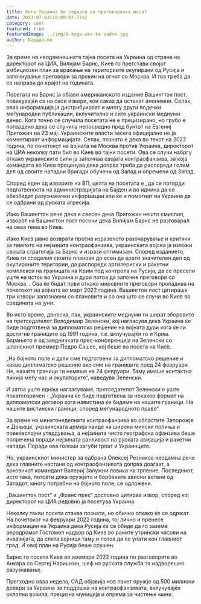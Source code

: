 ```yaml
---
title: Кога Украина би седнала на преговарачка маса?
date: 2023-07-03T18:00:07.775Z
category: свет
featured: true
featuredImage: ../img/8-koga-ukr-ke-sedne.jpg
author: Вардарски
---
```

За време на неодамнешната тајна посета на Украина од страна на директорот на ЦИА, Вилијам Барнс, Киев го претстави својот амбициозен план за враќање на териториите окупирани од Русија и започнување преговори за прекин на огнот со Москва. И тоа треба да се направи до крајот на годината.

Посетата на Барнс ја објави американското издание Вашингтон пост, повикувајќи се на свои извори, кои сакаа да останат анонимни. Сепак, оваа информација ја дистрибуираат и многу други водечки меѓународни публикации, вклучително и сите украински медиуми денес. Кога точно се случила посетата не е прецизирано, но грубо е потврдено дека се случила непосредно пред бунтот на Евгениј Пригожин на 23 мај. Украинските власти засега официјално не ја коментираат информацијата. Сепак, познато е дека во текот на 2022 година, по почетокот на војната на Москва против Украина, директорот на ЦИА неколку пати бил во Киев во тајни посети. Ова се случи набргу откако украинските сили ја започнаа својата контраофанзива, за која командата во Киев проценува дека допрва треба да распореди голем дел од своите нападни бригади обучени од Запад и опремени од Запад.

Според еден од изворите на ВП, целта на посетата е „да се потврди подготвеноста на администрацијата на Бајден и во иднина да се обезбедат разузнавачки информации кои ќе и помогнат на Украина да се одбрани од руската агресија.

Иако Вашингтон рече дека е свесен дека Пригожин нешто смислил, изворот на Вашингтон пост посочи дека Вилијам Барнс не разговарал на оваа тема во Киев.

Иако Киев јавно возврати против изразеното разочарување и критики за темпото на нејзината контраофанзива, украинската војска ја изложи својата стратегија за Барнс и изрази оптимизам. Според изданието, Киев ги споделил своите планови до есен да врати значителен дел од окупираните територии, да распореди артилериски и ракетни комплекси на границата на Крим под контрола на Русија, да се пресели уште на исток во Украина и дури потоа да започне преговори со Москва. . Ова ќе бидат први откако мировните преговори пропаднаа на почетокот на војната во март 2022 година. Вашингтон пост цитираше три извори запознаени со плановите и со она што се случи во Киев во средината на јуни.

Во исто време, денеска, пак, украинските медиуми ги шират зборовите на претседателот Володимир Зеленски, кој нагласува дека Украина ќе биде подготвена за дипломатско решение на војната дури кога ќе ги достигне границите од 1991 година, т.е. вклучувајќи го и Крим. Барањето е од заедничката прес-конференција на Зеленски со шпанскиот премиер Педро Сашес, кој беше во посета на Киев.

„На бојното поле и дали сме подготвени за дипломатско решение и какво дипломатско решение ако сме на границите пред 24 февруари. Не, нашите граници ги немаше на 24 февруари. Таму имаше контактна линија меѓу нас и окупаторите“, наведува Зеленски.

И затоа уште еднаш нагласуваме, претседателот Зеленски е уште покатегоричен - „Украина ќе биде подготвена за некаков формат на дипломатски договор кога навистина ќе бидеме на нашите граници. На нашите вистински граници, според меѓународното право“.

За време на минатонеделната контраофанзива во областите Запорожје и Доњецк, украинската армија наиде на широки мински полиња и повеќеслојни утврдувања, а нејзината чисто географска офанзива беше попречена поради нејзината ранливост на руската авијација и ракетни напади. Поради ова големи загуби трпат и Украинците.

Но, украинскиот министер за одбрана Олексеј Резников неодамна рече дека главните настани од контраофанзивата допрва доаѓаат, а врховниот командант Валериј Залужни повика на трпение. Последниот, исто така, потсети дека оружјето и борбените авиони ветени од Западот, многу потребни на бојното поле, се одложени.

„Вашингтон пост“ и „Франс прес“ дословно цитираа извор, според кој директорот на ЦИА редовно ја посетува Украина.

Неколку такви посети станаа познати, но обично откако ќе се одржат. На почетокот на февруари 2022 година, тој лично и пренесе информации на Украина дека Русија ќе се обиде да го заземе аеродромот Гостомел надвор од Киев во раните утрински часови на инвазијата, да слета војници таму и потоа да се упати кон главниот град. И овој план на Русија беше срушен.

Барнс го посети Киев во ноември 2022 година по разговорите во Анкара со Сергеј Наришкин, шеф на руската служба за надворешно разузнавање.

Претходно оваа недела, САД објавија нов пакет оружје од 500 милиони долари за Украина за поддршка на контраофанзивата, вклучувајќи оклопни возила, прецизна муниција и опрема за чистење мини.